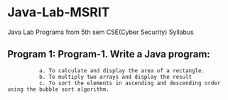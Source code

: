 # Java-Lab-MSRIT
Java Lab Programs from 5th sem CSE(Cyber Security) Syllabus 

## Program 1: Program-1. Write a Java program: 
              a. To calculate and display the area of a rectangle. 
              b. To multiply two arrays and display the result 
              c. To sort the elements in ascending and descending order using the bubble sort algorithm.
              
